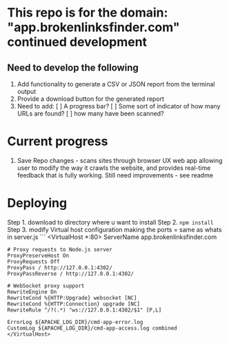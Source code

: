 # This repo is for the domain: "app.brokenlinksfinder.com" continued development 

## Need to develop the following
1. Add functionality to generate a CSV or JSON report from the terminal output
2. Provide a download button for the generated report
3. Need to add:
    [ ] A progress bar?
    [ ] Some sort of indicator of how many URLs are found?
    [ ] how many have been scanned?



# Current progress
1. Save Repo changes - scans sites through browser UX web app allowing user to modify the way it crawls the website, and provides real-time feedback that is fully working. Still need improvements - see readme



# Deploying
Step 1. download to directory where u want to install
Step 2. ```npm install```
Step 3. modify Virtual host configuration making the ports = same as whats in server.js
    ```
    <VirtualHost *:80>
    ServerName app.brokenlinksfinder.com

    # Proxy requests to Node.js server
    ProxyPreserveHost On
    ProxyRequests Off
    ProxyPass / http://127.0.0.1:4302/
    ProxyPassReverse / http://127.0.0.1:4302/

    # WebSocket proxy support
    RewriteEngine On
    RewriteCond %{HTTP:Upgrade} websocket [NC]
    RewriteCond %{HTTP:Connection} upgrade [NC]
    RewriteRule ^/?(.*) "ws://127.0.0.1:4302/$1" [P,L]

    ErrorLog ${APACHE_LOG_DIR}/cmd-app-error.log
    CustomLog ${APACHE_LOG_DIR}/cmd-app-access.log combined
    </VirtualHost>
```